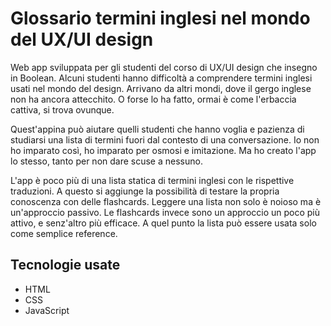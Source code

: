 # Glossario termini inglesi nel mondo del UX/UI design

Web app sviluppata per gli studenti del corso di UX/UI design che insegno in Boolean. Alcuni studenti hanno difficoltà a comprendere termini inglesi usati nel mondo del design. Arrivano da altri mondi, dove il gergo inglese non ha ancora attecchito. O forse lo ha fatto, ormai è come l'erbaccia cattiva, si trova ovunque. 

Quest'appina può aiutare quelli studenti che hanno voglia e pazienza di studiarsi una lista di termini fuori dal contesto di una conversazione. Io non ho imparato così, ho imparato per osmosi e imitazione. Ma ho creato l'app lo stesso, tanto per non dare scuse a nessuno. 

L'app è poco più di una lista statica di termini inglesi con le rispettive traduzioni. A questo si aggiunge la possibilità di testare la propria conoscenza con delle flashcards. Leggere una lista non solo è noioso ma è un'approccio passivo.  Le flashcards invece sono un approccio un poco più attivo, e senz'altro più efficace. A quel punto la lista può essere usata solo come semplice reference.

## Tecnologie usate

- HTML
- CSS
- JavaScript

